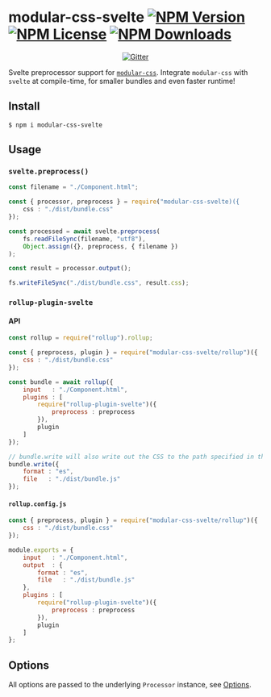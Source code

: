 modular-css-svelte  [![NPM Version](https://img.shields.io/npm/v/modular-css-svelte.svg)](https://www.npmjs.com/package/modular-css-svelte) [![NPM License](https://img.shields.io/npm/l/modular-css-svelte.svg)](https://www.npmjs.com/package/modular-css-svelte) [![NPM Downloads](https://img.shields.io/npm/dm/modular-css-svelte.svg)](https://www.npmjs.com/package/modular-css-svelte)
===========

<p align="center">
    <a href="https://gitter.im/modular-css/modular-css"><img src="https://img.shields.io/gitter/room/modular-css/modular-css.svg" alt="Gitter" /></a>
</p>

Svelte preprocessor support for [`modular-css`](https://github.com/tivac/modular-css). Integrate `modular-css` with `svelte` at compile-time, for smaller bundles and even faster runtime!

## Install

`$ npm i modular-css-svelte`

## Usage

### `svelte.preprocess()`

```js
const filename = "./Component.html";

const { processor, preprocess } = require("modular-css-svelte)({
    css : "./dist/bundle.css"
});

const processed = await svelte.preprocess(
    fs.readFileSync(filename, "utf8"),
    Object.assign({}, preprocess, { filename })
);

const result = processor.output();

fs.writeFileSync("./dist/bundle.css", result.css);
```

### `rollup-plugin-svelte`

#### API

```js
const rollup = require("rollup").rollup;

const { preprocess, plugin } = require("modular-css-svelte/rollup")({
    css : "./dist/bundle.css"
});

const bundle = await rollup({
    input   : "./Component.html",
    plugins : [
        require("rollup-plugin-svelte")({
            preprocess : preprocess
        }),
        plugin
    ]
});

// bundle.write will also write out the CSS to the path specified in the `css` arg
bundle.write({
    format : "es",
    file   : "./dist/bundle.js"
});
```

#### `rollup.config.js`

```js
const { preprocess, plugin } = require("modular-css-svelte/rollup")({
    css : "./dist/bundle.css"
});

module.exports = {
    input   : "./Component.html",
    output  : {
        format : "es",
        file   : "./dist/bundle.js"
    },
    plugins : [
        require("rollup-plugin-svelte")({
            preprocess : preprocess
        }),
        plugin
    ]
};
```

## Options

All options are passed to the underlying `Processor` instance, see [Options](https://github.com/tivac/modular-css/blob/master/docs/api.md#processor-options).

